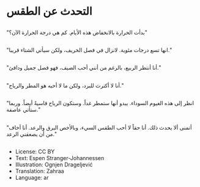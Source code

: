 # التحدث عن الطقس

##
"بدأت الحرارة بالانخفاض هذه الأيام. كم هي درجة الحرارة الآن؟"

##
"انها تسع درجات مئوية. لانزال في فصل الخريف، ولكن سيأتي الشتاء قريبا."

##
"أنا أنتظر الربيع، بالرغم من أنني أحب الصيف، فهو فصل جميل ودافئ."

##
"أنا لا أكترث للبرد، ولكن ما لا أحبه هو المطر والرياح."

##
"انظر إلى هذه الغيوم السوداء. يبدو أنها ستمطر غداً. وستكون الرياح قاسيةً أيضاً. وربما ستأتي عاصفة."

##
"أتمنى ألا يحدث ذلك. أنا حقاً لا أحب الطقس السيء، وبالأخص البرق والرعد. أنا أخاف من أن يصعقني الرعد."

##
* License: CC BY
* Text: Espen Stranger-Johannessen
* Illustration: Ognjen Drageljević
* Translation: Zahraa
* Language: ar
